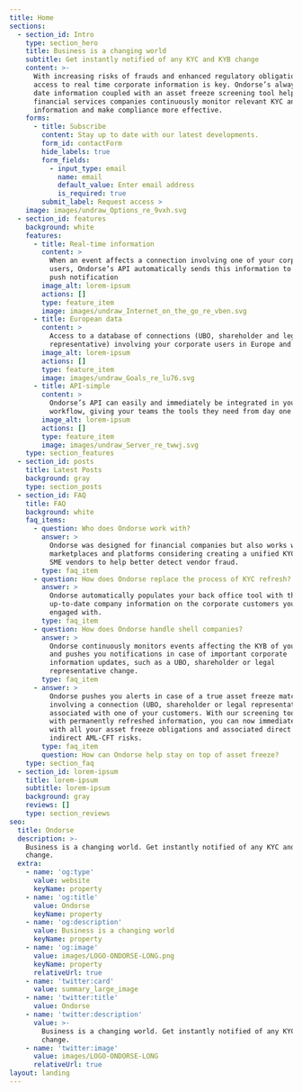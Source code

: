 ```yaml
---
title: Home
sections:
  - section_id: Intro
    type: section_hero
    title: Business is a changing world
    subtitle: Get instantly notified of any KYC and KYB change
    content: >-
      With increasing risks of frauds and enhanced regulatory obligations,
      access to real time corporate information is key. Ondorse’s always up to
      date information coupled with an asset freeze screening tool helps
      financial services companies continuously monitor relevant KYC and KYB
      information and make compliance more effective.
    forms:
      - title: Subscribe
        content: Stay up to date with our latest developments.
        form_id: contactForm
        hide_labels: true
        form_fields:
          - input_type: email
            name: email
            default_value: Enter email address
            is_required: true
        submit_label: Request access >
    image: images/undraw_Options_re_9vxh.svg
  - section_id: features
    background: white
    features:
      - title: Real-time information
        content: >
          When an event affects a connection involving one of your corporate
          users, Ondorse’s API automatically sends this information to you via a
          push notification
        image_alt: lorem-ipsum
        actions: []
        type: feature_item
        image: images/undraw_Internet_on_the_go_re_vben.svg
      - title: European data
        content: >
          Access to a database of connections (UBO, shareholder and legal
          representative) involving your corporate users in Europe and the U.K.
        image_alt: lorem-ipsum
        actions: []
        type: feature_item
        image: images/undraw_Goals_re_lu76.svg
      - title: API-simple
        content: >
          Ondorse’s API can easily and immediately be integrated in your
          workflow, giving your teams the tools they need from day one
        image_alt: lorem-ipsum
        actions: []
        type: feature_item
        image: images/undraw_Server_re_twwj.svg
    type: section_features
  - section_id: posts
    title: Latest Posts
    background: gray
    type: section_posts
  - section_id: FAQ
    title: FAQ
    background: white
    faq_items:
      - question: Who does Ondorse work with?
        answer: >
          Ondorse was designed for financial companies but also works with
          marketplaces and platforms considering creating a unified KYC/KYB on
          SME vendors to help better detect vendor fraud.
        type: faq_item
      - question: How does Ondorse replace the process of KYC refresh?
        answer: >
          Ondorse automatically populates your back office tool with the most
          up-to-date company information on the corporate customers you are
          engaged with.
        type: faq_item
      - question: How does Ondorse handle shell companies?
        answer: >
          Ondorse continuously monitors events affecting the KYB of your users
          and pushes you notifications in case of important corporate
          information updates, such as a UBO, shareholder or legal
          representative change.
        type: faq_item
      - answer: >
          Ondorse pushes you alerts in case of a true asset freeze match
          involving a connection (UBO, shareholder or legal representative)
          associated with one of your customers. With our screening tool fed
          with permanently refreshed information, you can now immediately comply
          with all your asset freeze obligations and associated direct and
          indirect AML-CFT risks.
        type: faq_item
        question: How can Ondorse help stay on top of asset freeze?
    type: section_faq
  - section_id: lorem-ipsum
    title: lorem-ipsum
    subtitle: lorem-ipsum
    background: gray
    reviews: []
    type: section_reviews
seo:
  title: Ondorse
  description: >-
    Business is a changing world. Get instantly notified of any KYC and KYB
    change.
  extra:
    - name: 'og:type'
      value: website
      keyName: property
    - name: 'og:title'
      value: Ondorse
      keyName: property
    - name: 'og:description'
      value: Business is a changing world
      keyName: property
    - name: 'og:image'
      value: images/LOGO-ONDORSE-LONG.png
      keyName: property
      relativeUrl: true
    - name: 'twitter:card'
      value: summary_large_image
    - name: 'twitter:title'
      value: Ondorse
    - name: 'twitter:description'
      value: >-
        Business is a changing world. Get instantly notified of any KYC and KYB
        change.
    - name: 'twitter:image'
      value: images/LOGO-ONDORSE-LONG
      relativeUrl: true
layout: landing
---
```

